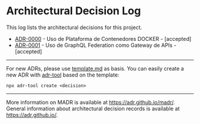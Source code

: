 # Architectural Decision Log

This log lists the architectural decisions for this project.

<!-- toc -->

* [ADR-0000](0000-uso-de-plataforma-de-contenedores-docker.md) - Uso de Plataforma de Contenedores DOCKER - [accepted]
* [ADR-0001](0001-uso-de-graphql-federation-como-gateway-de-apis.md) - Uso de GraphQL Federation como Gateway de APIs - [accepted]

<!-- tocstop -->

---

For new ADRs, please use [template.md](template.md) as basis. You can easily create a new ADR with [adr-tool](https://www.npmjs.com/package/adr-tool) based on the template:
```
npx adr-tool create <decision>
```

---

More information on MADR is available at <https://adr.github.io/madr/>.
General information about architectural decision records is available at <https://adr.github.io/>.
